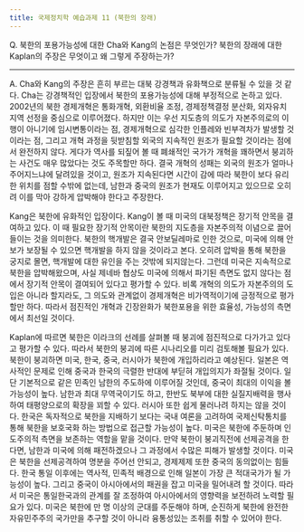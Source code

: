 ```yaml
---
title: 국제정치학 예습과제 11 (북한의 장래)
---
```


Q. 북한의 포용가능성에 대한 Cha와 Kang의 논점은 무엇인가? 북한의 장래에 대한 Kaplan의 주장은 무엇이고 왜 그렇게 주장하는가?

---

A. Cha와 Kang의 주장은 흔히 부르는 대북 강경책과 유화책으로 분류될 수 있을 것 같다. Cha는 강경책적인 입장에서 북한의 포용가능성에 대해 부정적으로 논하고 있다. 2002년의 북한 경제개혁은 통화개혁, 외환비율 조정, 경제정책결정 분산화, 외자유치 지역 선정을 중심으로 이루어졌다. 하지만 이는 우선 지도층의 의도가 자본주의로의 이행이 아니기에 임시변통이라는 점, 경제개혁으로 심각한 인플레와 빈부격차가 발생할 것이라는 점, 그리고 개혁 과정을 뒷받침할 외국의 지속적인 원조가 필요할 것이라는 점에서 완전하지 않다. 게다가 역사를 되짚어 볼 때 폐쇄적인 국가가 개혁을 꽤하면서 붕괴하는 사건도 매우 많았다는 것도 주목할만 하다. 결국 개혁의 성패는 외국의 원조가 얼마나 주어지느냐에 달려있을 것이고, 원조가 지속된다면 시간이 감에 따라 북한이 보다 유리한 위치를 점할 수밖에 없는데, 남한과 중국의 원조가 현재도 이루어지고 있으므로 오히려 이를 막아 강하게 압박해야 한다고 주장한다.

Kang은 북한에 유화적인 입장이다. Kang이 볼 때 미국의 대북정책은 장기적 안목을 결여하고 있다. 이 때 필요한 장기적 안목이란 북한의 지도층을 자본주의적 이념으로 끌어들이는 것을 의미한다. 북한의 핵개발은 결국 안보딜레마로 인한 것으로, 미국에 의해 안보가 보장될 수 있으면 핵개발을 하지 않을 것이라고 본다. 오히려 압박을 통해 북한을 궁지로 몰면, 핵개발에 대한 유인을 주는 것밖에 되지않는다. 그런데 미국은 지속적으로 북한을 압박해왔으며, 사실 제네바 협상도 미국에 의해서 파기된 측면도 없지 않다는 점에서 장기적 안목이 결여되어 있다고 평가할 수 있다. 비록 개혁의 의도가 자본주의의 도입은 아니라 할지라도, 그 의도와 관계없이 경제개혁은 비가역적이기에 긍정적으로 평가할만 하다. 따라서 점진적인 개혁과 긴장완화가 북한포용을 위한 효율성, 가능성의 측면에서 최선일 것이다.

Kaplan에 따르면 북한은 이라크의 선례를 살펴볼 때 붕괴에 점진적으로 다가가고 있다고 평가할 수 있다. 따라서 북한의 붕괴에 따른 시나리오를 미리 검토해볼 필요가 있다. 북한이 붕괴하면 미국, 한국, 중국, 러시아가 북한에 개입하리라고 예상된다. 일본은 역사적인 문제로 인해 중국과 한국의 극렬한 반대에 부딛혀 개입의지가 좌절될 것이다. 일단 기본적으로 같은 민족인 남한의 주도하에 이루어질 것인데, 중국이 최대의 이익을 볼 가능성이 높다. 남한과 최대 무역국이기도 하고, 한반도 북부에 대한 실질지배력을 행사하여 태평양으로의 확장을 꾀할 수 있다. 러시아 또한 쉽게 물러나려 하지는 않을 것이다. 한국은 독자적으로 북한을 지배하기 보다는 국내 여론을 고려하여 국제신탁통치를 통해 북한을 보호국화 하는 방법으로 접근할 가능성이 높다. 미국은 북한에 주둔하며 인도주의적 측면을 보존하는 역할을 맡을 것이다. 만약 북한이 붕괴직전에 선제공격을 한다면, 남한과 미국에 의해 패전하겠으나 그 과정에서 수많은 피해가 발생할 것이다. 미국은 북한을 선제공격하여 명분을 주어선 안되고, 경제제제 또한 중국의 동의없이는 힘들다. 한국 통일 이후에는 역사적, 민족적 배경으로 인해 일본이 가장 큰 적대국가가 될 가능성이 높다. 그리고 중국이 아시아에서의 패권을 잡고 미국을 밀어내려 할 것이다. 따라서 미국은 통일한국과의 관계를 잘 조정하여 아시아에서의 영향력을 보전하려 노력할 필요가 있다. 미국은 북한에 만 명 이상의 군대를 주둔해야 하며, 순진하게 북한에 완전한 자유민주주의 국가만을 추구할 것이 아니라 융통성있는 조취를 취할 수 있어야 한다.
